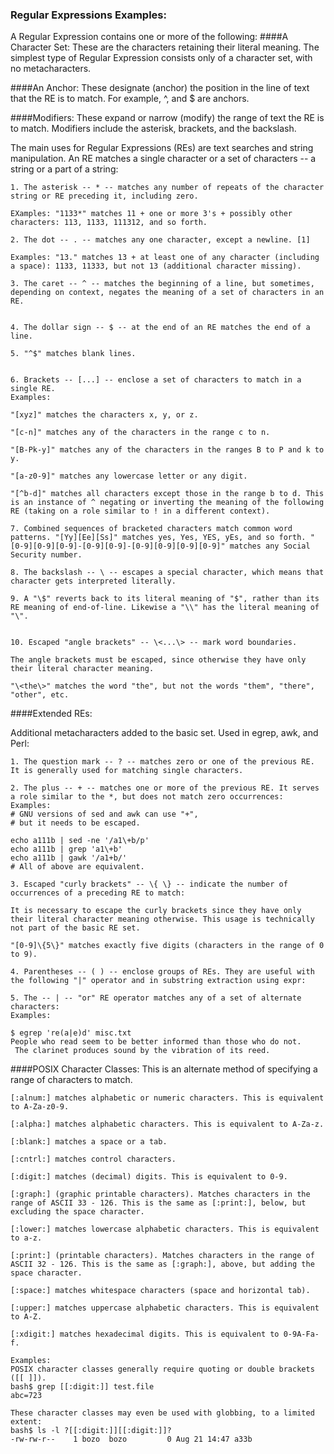 ### Regular Expressions Examples:

A Regular Expression contains one or more of the following:
####A Character Set:
These are the characters retaining their literal meaning. The simplest type of Regular Expression consists only of a character set, with no metacharacters.

####An Anchor:
These designate (anchor) the position in the line of text that the RE is to match. For example, ^, and $ are anchors.

####Modifiers:
These expand or narrow (modify) the range of text the RE is to match. Modifiers include the asterisk, brackets, and the backslash.

The main uses for Regular Expressions (REs) are text searches and string manipulation. An RE matches a single character or a set of characters -- a string or a part of a string:
```
1. The asterisk -- * -- matches any number of repeats of the character string or RE preceding it, including zero.

EXamples: "1133*" matches 11 + one or more 3's + possibly other characters: 113, 1133, 111312, and so forth.

2. The dot -- . -- matches any one character, except a newline. [1]

Examples: "13." matches 13 + at least one of any character (including a space): 1133, 11333, but not 13 (additional character missing).

3. The caret -- ^ -- matches the beginning of a line, but sometimes, depending on context, negates the meaning of a set of characters in an RE.


4. The dollar sign -- $ -- at the end of an RE matches the end of a line.

5. "^$" matches blank lines.


6. Brackets -- [...] -- enclose a set of characters to match in a single RE.
Examples:

"[xyz]" matches the characters x, y, or z.

"[c-n]" matches any of the characters in the range c to n.

"[B-Pk-y]" matches any of the characters in the ranges B to P and k to y.

"[a-z0-9]" matches any lowercase letter or any digit.

"[^b-d]" matches all characters except those in the range b to d. This is an instance of ^ negating or inverting the meaning of the following RE (taking on a role similar to ! in a different context).

7. Combined sequences of bracketed characters match common word patterns. "[Yy][Ee][Ss]" matches yes, Yes, YES, yEs, and so forth. "[0-9][0-9][0-9]-[0-9][0-9]-[0-9][0-9][0-9][0-9]" matches any Social Security number.

8. The backslash -- \ -- escapes a special character, which means that character gets interpreted literally.

9. A "\$" reverts back to its literal meaning of "$", rather than its RE meaning of end-of-line. Likewise a "\\" has the literal meaning of "\".


10. Escaped "angle brackets" -- \<...\> -- mark word boundaries.

The angle brackets must be escaped, since otherwise they have only their literal character meaning.

"\<the\>" matches the word "the", but not the words "them", "there", "other", etc.
```
####Extended REs:

Additional metacharacters added to the basic set. Used in egrep, awk, and Perl:
```
1. The question mark -- ? -- matches zero or one of the previous RE. It is generally used for matching single characters.

2. The plus -- + -- matches one or more of the previous RE. It serves a role similar to the *, but does not match zero occurrences:
Examples:
# GNU versions of sed and awk can use "+",
# but it needs to be escaped.

echo a111b | sed -ne '/a1\+b/p'
echo a111b | grep 'a1\+b'
echo a111b | gawk '/a1+b/'
# All of above are equivalent.

3. Escaped "curly brackets" -- \{ \} -- indicate the number of occurrences of a preceding RE to match:

It is necessary to escape the curly brackets since they have only their literal character meaning otherwise. This usage is technically not part of the basic RE set.

"[0-9]\{5\}" matches exactly five digits (characters in the range of 0 to 9).

4. Parentheses -- ( ) -- enclose groups of REs. They are useful with the following "|" operator and in substring extraction using expr:

5. The -- | -- "or" RE operator matches any of a set of alternate characters:
Examples:

$ egrep 're(a|e)d' misc.txt
People who read seem to be better informed than those who do not.
 The clarinet produces sound by the vibration of its reed.
```

####POSIX Character Classes:
This is an alternate method of specifying a range of characters to match.
```
[:alnum:] matches alphabetic or numeric characters. This is equivalent to A-Za-z0-9.

[:alpha:] matches alphabetic characters. This is equivalent to A-Za-z.

[:blank:] matches a space or a tab.

[:cntrl:] matches control characters.

[:digit:] matches (decimal) digits. This is equivalent to 0-9.

[:graph:] (graphic printable characters). Matches characters in the range of ASCII 33 - 126. This is the same as [:print:], below, but excluding the space character.

[:lower:] matches lowercase alphabetic characters. This is equivalent to a-z.

[:print:] (printable characters). Matches characters in the range of ASCII 32 - 126. This is the same as [:graph:], above, but adding the space character.

[:space:] matches whitespace characters (space and horizontal tab).

[:upper:] matches uppercase alphabetic characters. This is equivalent to A-Z.

[:xdigit:] matches hexadecimal digits. This is equivalent to 0-9A-Fa-f.

Examples:
POSIX character classes generally require quoting or double brackets ([[ ]]).
bash$ grep [[:digit:]] test.file
abc=723

These character classes may even be used with globbing, to a limited extent:
bash$ ls -l ?[[:digit:]][[:digit:]]?
-rw-rw-r--    1 bozo  bozo         0 Aug 21 14:47 a33b
```
